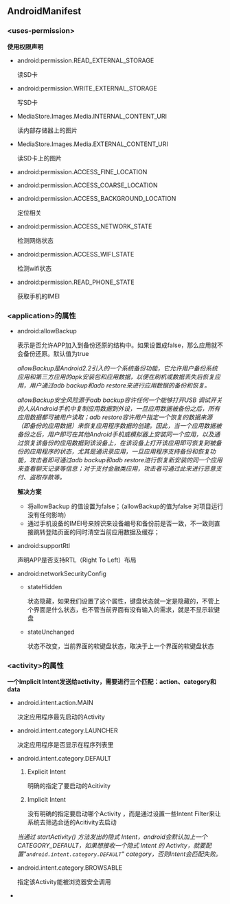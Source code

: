 ## AndroidManifest

### \<uses-permission\>

**使用权限声明**

* android:permission.READ_EXTERNAL_STORAGE

  读SD卡

* android:permission.WRITE_EXTERNAL_STORAGE

  写SD卡

* MediaStore.Images.Media.INTERNAL_CONTENT_URI

  读内部存储器上的图片

* MediaStore.Images.Media.EXTERNAL_CONTENT_URI

  读SD卡上的图片

* android:permission.ACCESS_FINE_LOCATION 

* android:permission.ACCESS_COARSE_LOCATION 

* android:permission.ACCESS_BACKGROUND_LOCATION

  定位相关

* android:permission.ACCESS_NETWORK_STATE

  检测网络状态

* android:permission.ACCESS_WIFI_STATE

  检测wifi状态

* android:permission.READ_PHONE_STATE

  获取手机的IMEI

  

### \<application\>的属性

* android:allowBackup

  表示是否允许APP加入到备份还原的结构中。如果设置成false，那么应用就不会备份还原。默认值为true

  *allowBackup是Android2.2引入的一个系统备份功能，它允许用户备份系统应用和第三方应用的apk安装包和应用数据，以便在刷机或数据丢失后恢复应用，用户通过adb backup和adb restore来进行应用数据的备份和恢复。*

  *allowBackup安全风险源于adb backup容许任何一个能够打开USB 调试开关的人从Android手机中复制应用数据到外设，一旦应用数据被备份之后，所有应用数据都可被用户读取；adb restore容许用户指定一个恢复的数据来源（即备份的应用数据）来恢复应用程序数据的创建。因此，当一个应用数据被备份之后，用户即可在其他Android手机或模拟器上安装同一个应用，以及通过恢复该备份的应用数据到该设备上，在该设备上打开该应用即可恢复到被备份的应用程序的状态，尤其是通讯录应用，一旦应用程序支持备份和恢复功能，攻击者即可通过adb backup和adb restore进行恢复新安装的同一个应用来查看聊天记录等信息；对于支付金融类应用，攻击者可通过此来进行恶意支付、盗取存款等。*

  **解决方案**

  * 将allowBackup 的值设置为false；（allowBackup的值为false 对项目运行没有任何影响）
  * 通过手机设备的IMEI号来辨识来设备编号和备份前是否一致，不一致则直接跳转登陆页面的同时清空当前应用数据及缓存；

* android:supportRtl

  声明APP是否支持RTL（Right To Left）布局

* android:networkSecurityConfig

  * stateHidden

    状态隐藏，如果我们设置了这个属性，键盘状态就一定是隐藏的，不管上个界面是什么状态，也不管当前界面有没有输入的需求，就是不显示软键盘

  * stateUnchanged

    状态不改变，当前界面的软键盘状态，取决于上一个界面的软键盘状态



### \<activity\>的属性

**一个Implicit Intent发送给activity，需要进行三个匹配：action、category和data**

* android.intent.action.MAIN

  决定应用程序最先启动的Activity

* android.intent.category.LAUNCHER

  决定应用程序是否显示在程序列表里

* android.intent.category.DEFAULT

  1. Explicit Intent

     明确的指定了要启动的Acitivity

  2. Implicit Intent

     没有明确的指定要启动哪个Activity ，而是通过设置一些Intent Filter来让系统去筛选合适的Acitivity去启动

  *当通过 startActivity() 方法发出的隐式 Intent，android会默认加上一个CATEGORY_DEFAULT，如果想接收一个隐式 Intent 的 Activity，就要配置"`android.intent.category.DEFAULT`" category，否则Intent会匹配失败。*

* android.intent.category.BROWSABLE

  指定该Activity能被浏览器安全调用

* 